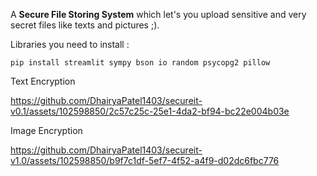 A **Secure File Storing System** which let's you upload sensitive and very secret files like texts and pictures ;). 


Libraries you need to install :

`pip install streamlit sympy bson io random psycopg2 pillow`



Text Encryption

https://github.com/DhairyaPatel1403/secureit-v0.1/assets/102598850/2c57c25c-25e1-4da2-bf94-bc22e004b03e



Image Encryption




https://github.com/DhairyaPatel1403/secureit-v1.0/assets/102598850/b9f7c1df-5ef7-4f52-a4f9-d02dc6fbc776

